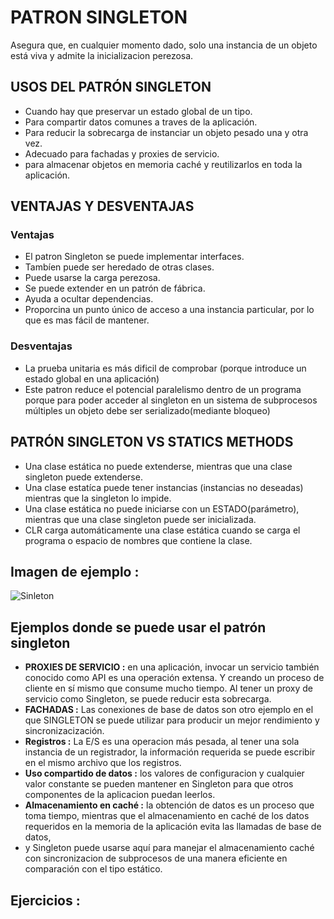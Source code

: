 ﻿# PATRON SINGLETON
Asegura que, en cualquier momento dado, solo una instancia de un objeto está viva y admite la inicializacion perezosa.
## USOS DEL PATRÓN SINGLETON
* Cuando hay que preservar un estado global de un tipo.
* Para compartir datos comunes a traves de la aplicación.
* Para reducir la sobrecarga de instanciar un objeto pesado una y otra vez.
* Adecuado para fachadas y proxies de servicio.
* para almacenar objetos en memoria caché y reutilizarlos en toda la aplicación.
## VENTAJAS Y DESVENTAJAS
### Ventajas
* El patron Singleton se puede implementar interfaces.
* Tambíen puede ser heredado de otras clases.
* Puede usarse la carga perezosa.
* Se puede extender en un patrón de fábrica.
* Ayuda a ocultar dependencias.
* Proporcina un punto único de acceso a una instancia particular, por lo que es mas fácil de mantener.
### Desventajas
* La prueba unitaria es más dificil de comprobar (porque introduce un estado global en una aplicación)
* Este patron reduce el potencial paralelismo dentro de un programa porque para poder acceder al singleton en un sistema de subprocesos múltiples un objeto debe ser serializado(mediante bloqueo)

## PATRÓN SINGLETON VS STATICS METHODS
* Una clase estática no puede extenderse, mientras que una clase singleton puede extenderse.
* Una clase estatíca puede tener instancias (instancias no deseadas) mientras que la singleton lo impide.
* Una clase estática no puede iniciarse con un ESTADO(parámetro), mientras que una clase singleton puede ser inicializada.
* CLR carga automáticamente una clase estática cuando se carga el programa o espacio de nombres que contiene la clase.

## Imagen de ejemplo :
![Sinleton](https://www.tutorialspoint.com/design_pattern/images/singleton_pattern_uml_diagram.jpg)

## Ejemplos donde se puede usar el patrón singleton
* **PROXIES DE SERVICIO :**  en una aplicación, invocar un servicio también conocido como API es una operación extensa. Y creando un proceso de cliente en sí mismo que consume mucho tiempo. Al tener un proxy de servicio como Singleton, se puede reducir esta sobrecarga.
* **FACHADAS :** Las conexiones de base de datos son otro ejemplo en el que SINGLETON se puede utilizar para producir un mejor rendimiento y sincronizacización.
* **Registros :**  La E/S es una operacion más pesada, al tener una sola instancia de un registrador, la información requerida se puede escribir en el mismo archivo que los registros.
* **Uso compartido de datos :** los valores de configuracion y cualquier valor constante se pueden mantener en Singleton para que otros componentes de la aplicacion puedan leerlos.
* **Almacenamiento en caché :** la obtención de datos es un proceso que toma tiempo, mientras que el almacenamiento en caché de los datos requeridos en la memoria de la aplicación evita las llamadas de base de datos, 
* y Singleton puede usarse aquí para manejar el almacenamiento caché con sincronizacion de subprocesos de una manera eficiente en comparación con el tipo estático.
## Ejercicios :

